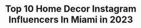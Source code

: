 ---
title: Top 10 Home Decor Instagram Influencers In Miami in 2023
description: >-
  Find top home decor Instagram influencers in Miami in 2023. Most popular hashtags: #miami #homedecor #travel #florida.
platform: Instagram
hits: 66
text_top: See the most popular Instagram accounts on inBeat.
text_bottom: Our database has 66 Instagram influencers like this in Miami, United States for you to work with.
profiles:
  - username: "marina.b.style"
    fullname: >-
      Marina Bargouti
    bio: >-
      Interior Stylist | E-Design Certified Luxury Home Specialist Accredited Home Staging Professional PR agent: Jess@morethanpress.com marina.b@usa.com
    location: "United States"
    followers: 156894
    engagement: 433
    commentsToLikes: 0.062308
    id: ck5px0m34pim30i11u0lzip8g
    verified: false
    hashtags: "#beforeandafter, #home, #housebeautiful, #interiorstyling"
  - username: "taylormichellelong"
    fullname: >-
      Taylor Long
    bio: >-
      Lifestyle | Travel | Fashion 📷 Hire me @longlivelovephotography Beer 🍺 Lovers follow @mylovelyladyhops 📍#FriscoTx #DallasTx
    location: "United States"
    followers: 8099
    engagement: 491
    commentsToLikes: 0.239435
    id: ck6u2xnqmuigw0j715isoxc28
    verified: false
    hashtags: "#friscotx, #nashville, #dallasinfluencer, #dallastx"
  - username: "thefashionpoet"
    fullname: >-
      Annie Vazquez
    bio: >-
      Wellness. Self-Love. Body Positivity. CrueltyFree Live healthy & happy Only Good Vibes Here 🧘🏻‍♀️ Foundr: @anniethealchemist Seen:Vogue & NBC
    location: "United States"
    followers: 82187
    engagement: 124
    commentsToLikes: 0.026444
    id: ck5zk89bmj0ar0i14t6ms29qw
    verified: false
    hashtags: "#bodypositivity, #bodypositive, #cleanbeauty, #wellness"
  - username: "saraschroederart"
    fullname: >-
      Sara
    bio: >-
      Wife Mom Miami Especially fond of bright colors. ☕️ & 🍫 make me unreasonably happy. Painting keeps me grounded. Host @oldbookrevivalists
    location: "United States"
    followers: 51084
    engagement: 202
    commentsToLikes: 0.030921
    id: ck0w4b3tzxp2u0i194qoo1r2w
    verified: false
    hashtags: "#doitfortheprocess, #emergingartist, #carveouttimeforart, #saraschroederart"
  - username: "kasalmen"
    fullname: >-
      Karina Salmen
    bio: >-
      The world through my eyes 🧿 I like to cook and dress cute 🌟 📌 Miami Let’s get in touch: karinasalmen@yahoo.com
    location: "United States"
    followers: 50149
    engagement: 364
    commentsToLikes: 0.022603
    id: ck0tyjoman44s0i19n74g82hv
    verified: false
    hashtags: "#miamifashionblogger, #contentcreator, #maisonmine, #revolveme"
  - username: "oaliving"
    fullname: >-
      OALiving
    bio: >-
      You have one life, live it well.
    location: "United States"
    followers: 392533
    engagement: 228
    commentsToLikes: 0.020108
    id: ck0u0h3ubtnld0i19lvss5mk9
    verified: false
    hashtags: "#southmiami, #sky, #moon, #behappy"
  - username: "danzbeard"
    fullname: >-
      Daniel Zigler Physique Pro
    bio: >-
      Pro Natural Physique World Champion Fitness Coaching, Beard Products, and Collaborations Email: Dan@Zigfitness.com ⚔️ Nutrition Advice 👇
    location: "United States"
    followers: 76281
    engagement: 203
    commentsToLikes: 0.067974
    id: ck6u1sc0lnl7t0j713zs4urtw
    verified: false
    hashtags: "#weekendvibes, #canon, #menwithbeards, #ftw"
  - username: "oxananiki"
    fullname: >-
      FASHION | INSPO | TRAVEL
    bio: >-
      Oxana Niki 📍 Miami, FL 💌 oxana@themommycouture.com 💫 Owner of @alyssakidsfashion
    location: "United States"
    followers: 100940
    engagement: 185
    commentsToLikes: 0.046738
    id: ck0tu7xi45zkt0i19qcl5v02i
    verified: false
    hashtags: "#bikinis, #matchymatchy, #photoshoot, #ootd"
  - username: "dianaahernandez"
    fullname: >-
      DIANA HERNANDEZ 🇨🇴
    bio: >-
      TV HOST-TRAVELER Los Angeles-Miami
    location: "United States"
    followers: 82060
    engagement: 161
    commentsToLikes: 0.140967
    id: ckap3l9vc3h8x0i78t7w83dg3
    verified: true
    hashtags: "#dianahernandeztv, #travelstyle, #adventure, #bajacalifornia"
  - username: "cmahecha32"
    fullname: >-
      Cesar MMdina
    bio: >-
      SAP MDM Consultant 👨🏻‍💻📊📈⚜️Living in 💫Downtown Miami ⚜️
    location: "United States"
    followers: 2237
    engagement: 1181
    commentsToLikes: 0.069407
    id: ckap3muse3o6j0i78sl0e4z32
    verified: false
    hashtags: "#sunset, #fitness, #miamibeach, #instagood"
---